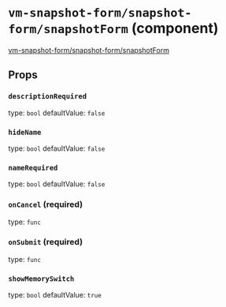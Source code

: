 `vm-snapshot-form/snapshot-form/snapshotForm` (component)
=========================================================

[vm-snapshot-form/snapshot-form/snapshotForm](/src/vm-snapshot-form/snapshot-form/snapshotForm.jsx) 



Props
-----

### `descriptionRequired`

type: `bool`
defaultValue: `false`


### `hideName`

type: `bool`
defaultValue: `false`


### `nameRequired`

type: `bool`
defaultValue: `false`


### `onCancel` (required)

type: `func`


### `onSubmit` (required)

type: `func`


### `showMemorySwitch`

type: `bool`
defaultValue: `true`

